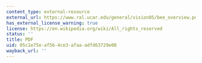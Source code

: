```yaml
---
content_type: external-resource
external_url: https://www.ral.ucar.edu/general/vision05/bee_overview.pdf
has_external_license_warning: true
license: https://en.wikipedia.org/wiki/All_rights_reserved
status: ''
title: PDF
uid: 05c1e75e-af56-4ce3-afaa-adfd63729e08
wayback_url: ''
---
```

